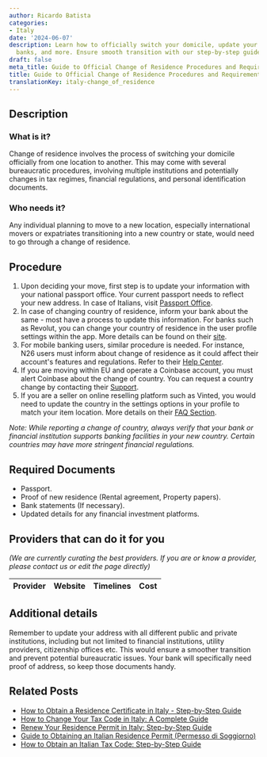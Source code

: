 ```yaml
---
author: Ricardo Batista
categories:
- Italy
date: '2024-06-07'
description: Learn how to officially switch your domicile, update your passport, notify
  banks, and more. Ensure smooth transition with our step-by-step guide.
draft: false
meta_title: Guide to Official Change of Residence Procedures and Requirements
title: Guide to Official Change of Residence Procedures and Requirements
translationKey: italy-change_of_residence
---
```


## Description
### What is it?
Change of residence involves the process of switching your domicile officially from one location to another. This may come with several bureaucratic procedures, involving multiple institutions and potentially changes in tax regimes, financial regulations, and personal identification documents.
### Who needs it?
Any individual planning to move to a new location, especially international movers or expatriates transitioning into a new country or state, would need to go through a change of residence.

## Procedure
1. Upon deciding your move, first step is to update your information with your national passport office. Your current passport needs to reflect your new address. In case of Italians, visit [Passport Office](https://www.poliziadistato.it/articolo/191/).
2. In case of changing country of residence, inform your bank about the same - most have a process to update this information. For banks such as Revolut, you can change your country of residence in the user profile settings within the app. More details can be found on their [site](https://www.revolut.com/help).
3. For mobile banking users, similar procedure is needed. For instance, N26 users must inform about change of residence as it could affect their account's features and regulations. Refer to their [Help Center](https://support.n26.com/en-eu/account-and-personal-details/personal-information/update-my-personal-information).
4. If you are moving within EU and operate a Coinbase account, you must alert Coinbase about the change of country. You can request a country change by contacting their [Support](https://help.coinbase.com/).
5. If you are a seller on online reselling platform such as Vinted, you would need to update the country in the settings options in your profile to match your item location. More details on their [FAQ Section](https://www.vinted.com/member/41333902-faq).

*Note: While reporting a change of country, always verify that your bank or financial institution supports banking facilities in your new country. Certain countries may have more stringent financial regulations.*

## Required Documents
- Passport.
- Proof of new residence (Rental agreement, Property papers).
- Bank statements (If necessary).
- Updated details for any financial investment platforms.

## Providers that can do it for you

_(We are currently curating the best providers. If you are or know a provider, please contact us or edit the page directly)_

| Provider        |     Website     |     Timelines    |       Cost      |
| :-------------: | :-------------: |  :-------------: | :-------------: |

## Additional details
Remember to update your address with all different public and private institutions, including but not limited to financial institutions, utility providers, citizenship offices etc. This would ensure a smoother transition and prevent potential bureaucratic issues. Your bank will specifically need proof of address, so keep those documents handy.
## Related Posts

- [How to Obtain a Residence Certificate in Italy - Step-by-Step Guide](https://tramitit.com/guides/italy/residence_certificate_request/)
- [How to Change Your Tax Code in Italy: A Complete Guide](https://tramitit.com/guides/italy/tax_code_change/)
- [Renew Your Residence Permit in Italy: Step-by-Step Guide](https://tramitit.com/guides/italy/residence_permit_renewal/)
- [Guide to Obtaining an Italian Residence Permit (Permesso di Soggiorno)](https://tramitit.com/guides/italy/residence_permit_application/)
- [How to Obtain an Italian Tax Code: Step-by-Step Guide](https://tramitit.com/guides/italy/tax_code_request/)